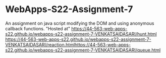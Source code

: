 # WebApps-S22-Assignment-7
An assignment on java script modifying the DOM and using anonymous callback functions.
"Hosted at" <https://44-563-web-apps-s22.github.io/webapps-s22-assignment-7-VENKATSAIDASARI/hunt.html>
<https://44-563-web-apps-s22.github.io/webapps-s22-assignment-7-VENKATSAIDASARI/reaction.html><https://44-563-web-apps-s22.github.io/webapps-s22-assignment-7-VENKATSAIDASARI/queue.html>